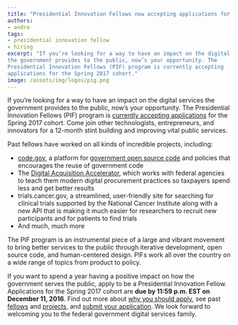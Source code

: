 ```yaml
---
title: "Presidential Innovation Fellows now accepting applications for Spring 2017"
authors:
- andre
tags:
- presidential innovation fellow
- hiring
excerpt: "If you’re looking for a way to have an impact on the digital services
the government provides to the public, now’s your opportunity. The
Presidential Innovation Fellows (PIF) program is currently accepting
applications for the Spring 2017 cohort."
image: /assets/img/logos/pig.png
---
```

If you’re looking for a way to have an impact on the digital services
the government provides to the public, now’s your opportunity. The
Presidential Innovation Fellows (PIF) program is [currently accepting
applications](https://presidentialinnovationfellows.gov/) for the
Spring 2017 cohort. Come join other technologists, entrepreneurs, and
innovators for a 12-month stint building and improving vital public
services.

Past fellows have worked on all kinds of incredible projects, including:

-   [code.gov](https://code.gov/), a platform for [government open source code](https://18f.gsa.gov/2016/11/07/code-gov-the-next-milestone-federal-open-source-code/) and policies that encourages the reuse of government code
-   The [Digital Acquisition Accelerator](https://pages.18f.gov/digitalaccelerator/), which works with federal agencies to teach them modern digital procurement practices so taxpayers spend less and get better results
-   trials.cancer.gov, a streamlined, user-friendly site for searching for clinical trials supported by the National Cancer Institute along with a new API that is making it much easier for researchers to recruit new participants and for patients to find trials
-   And much, much more

The PIF program is an instrumental piece of a large and vibrant movement
to bring better services to the public through iterative development,
open source code, and human-centered design. PIFs work all over the
country on a wide range of topics from product to policy.

If you want to spend a year having a positive impact on how the
government serves the public, apply to be a Presidential Innovation
Fellow. Applications for the Spring 2017 cohort are **due by 11:59 p.m.
EST on December 11, 2016**. Find out more about [why you should
apply](https://www.whitehouse.gov/blog/2016/11/18/presidential-innovation-fellows-applications-open-come-serve-pif-spring-2017-cohort),
see past [fellows](https://presidentialinnovationfellows.gov/fellows)
and [projects](https://presidentialinnovationfellows.gov/projects),
and [submit your application](https://apply.pif.gov/). We look forward
to welcoming you to the federal government digital services family.
